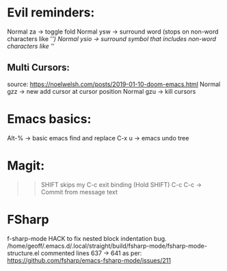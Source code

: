 
# Evil reminders:
Normal za -> toggle fold
Normal ysw -> surround word (stops on non-word characters like '_')
Normal ysio -> surround symbol that includes non-word characters like '_'
## Multi Cursors:
source: https://noelwelsh.com/posts/2019-01-10-doom-emacs.html
Normal gzz -> new add cursor at cursor position
Normal gzu -> kill cursors

# Emacs basics:
Alt-% -> basic emacs find and replace
C-x u -> emacs undo tree

# Magit:
>> SHIFT skips my C-c exit binding
(Hold SHIFT) C-c C-c -> Commit from message text

# FSharp
f-sharp-mode HACK to fix nested block indentation bug.
/home/geoff/.emacs.d/.local/straight/build/fsharp-mode/fsharp-mode-structure.el
commented lines 637 -> 641 as per:
https://github.com/fsharp/emacs-fsharp-mode/issues/211
